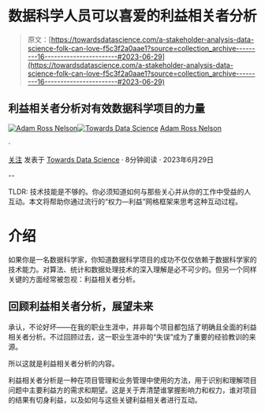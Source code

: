 # 数据科学人员可以喜爱的利益相关者分析

> 原文：[https://towardsdatascience.com/a-stakeholder-analysis-data-science-folk-can-love-f5c3f2a0aae1?source=collection_archive---------16-----------------------#2023-06-29](https://towardsdatascience.com/a-stakeholder-analysis-data-science-folk-can-love-f5c3f2a0aae1?source=collection_archive---------16-----------------------#2023-06-29)

## 利益相关者分析对有效数据科学项目的力量

[](https://adamrossnelson.medium.com/?source=post_page-----f5c3f2a0aae1--------------------------------)[![Adam Ross Nelson](../Images/030b86a8c8bbd40c6acf60d1e387950c.png)](https://adamrossnelson.medium.com/?source=post_page-----f5c3f2a0aae1--------------------------------)[](https://towardsdatascience.com/?source=post_page-----f5c3f2a0aae1--------------------------------)[![Towards Data Science](../Images/a6ff2676ffcc0c7aad8aaf1d79379785.png)](https://towardsdatascience.com/?source=post_page-----f5c3f2a0aae1--------------------------------) [Adam Ross Nelson](https://adamrossnelson.medium.com/?source=post_page-----f5c3f2a0aae1--------------------------------)

·

[关注](https://medium.com/m/signin?actionUrl=https%3A%2F%2Fmedium.com%2F_%2Fsubscribe%2Fuser%2F4c558804d1cf&operation=register&redirect=https%3A%2F%2Ftowardsdatascience.com%2Fa-stakeholder-analysis-data-science-folk-can-love-f5c3f2a0aae1&user=Adam+Ross+Nelson&userId=4c558804d1cf&source=post_page-4c558804d1cf----f5c3f2a0aae1---------------------post_header-----------) 发表于 [Towards Data Science](https://towardsdatascience.com/?source=post_page-----f5c3f2a0aae1--------------------------------) · 8分钟阅读 · 2023年6月29日[](https://medium.com/m/signin?actionUrl=https%3A%2F%2Fmedium.com%2F_%2Fvote%2Ftowards-data-science%2Ff5c3f2a0aae1&operation=register&redirect=https%3A%2F%2Ftowardsdatascience.com%2Fa-stakeholder-analysis-data-science-folk-can-love-f5c3f2a0aae1&user=Adam+Ross+Nelson&userId=4c558804d1cf&source=-----f5c3f2a0aae1---------------------clap_footer-----------)

--

[](https://medium.com/m/signin?actionUrl=https%3A%2F%2Fmedium.com%2F_%2Fbookmark%2Fp%2Ff5c3f2a0aae1&operation=register&redirect=https%3A%2F%2Ftowardsdatascience.com%2Fa-stakeholder-analysis-data-science-folk-can-love-f5c3f2a0aae1&source=-----f5c3f2a0aae1---------------------bookmark_footer-----------)

TLDR: 技术技能是不够的。你必须知道如何与那些关心并从你的工作中受益的人互动。本文将帮助你通过流行的“权力—利益”网格框架来思考这种互动过程。

# 介绍

如果你是一名数据科学家，你知道数据科学项目的成功不仅仅依赖于数据科学家的技术能力。对算法、统计和数据处理技术的深入理解是必不可少的。但另一个同样关键的方面经常被忽视：利益相关者分析。

## 回顾利益相关者分析，展望未来

承认，不论好坏——在我的职业生涯中，并非每个项目都包括了明确且全面的利益相关者分析。不过回顾过去，这一职业生涯中的“失误”成为了重要的经验教训的来源。

所以这就是利益相关者分析的内容。

利益相关者分析是一种在项目管理和业务管理中使用的方法，用于识别和理解项目问题中主要利益方的需求和期望。这是关于弄清楚谁掌握影响力和权力，谁对项目的结果有切身利益，以及如何与这些关键利益相关者进行互动。
